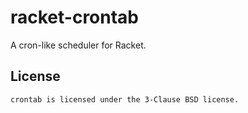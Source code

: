 # racket-crontab

A cron-like scheduler for Racket.

## License

    crontab is licensed under the 3-Clause BSD license.
